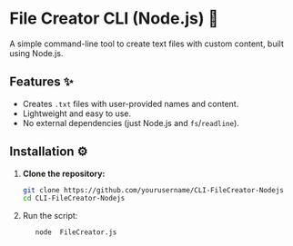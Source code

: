 # File Creator CLI (Node.js) 📄

A simple command-line tool to create text files with custom content, built using Node.js.

## Features ✨
- Creates `.txt` files with user-provided names and content.
- Lightweight and easy to use.
- No external dependencies (just Node.js and `fs`/`readline`).

## Installation ⚙️
1. **Clone the repository:**
   ```bash
   git clone https://github.com/yourusername/CLI-FileCreator-Nodejs
   cd CLI-FileCreator-Nodejs
2. Run the script:
   ```bash
      node  FileCreator.js

